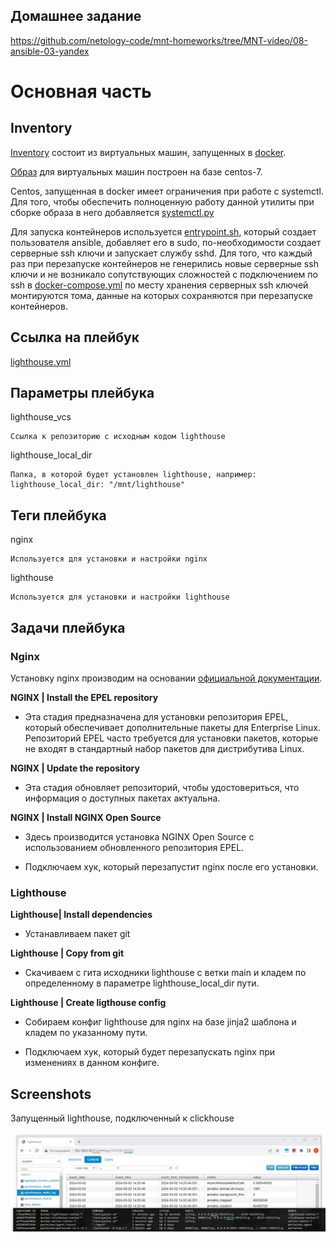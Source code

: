 ## Домашнее задание

https://github.com/netology-code/mnt-homeworks/tree/MNT-video/08-ansible-03-yandex

# Основная часть

## Inventory
[Inventory](playbook/inventory/prod.yml) состоит из виртуальных машин, запущенных в [docker](docker/docker-compose.yml).

[Образ](docker/centos/Dockerfile) для виртуальных машин построен на базе centos-7.

Centos, запущенная в docker имеет ограничения при работе с systemctl. Для того, чтобы обеспечить полноценную работу данной утилиты при сборке образа в него добавляется [systemctl.py](docker/systemctl.py)

Для запуска контейнеров используется [entrypoint.sh](docker/centos/entrypoint.sh), который создает пользователя ansible, добавляет его в sudo, по-необходимости создает серверные ssh ключи и запускает службу sshd. Для того, что каждый раз при перезапуске контейнеров не генерились новые серверные ssh ключи и не возникало сопутствующих сложностей с подключением по ssh в [docker-compose.yml](docker/docker-compose.yml) по месту хранения серверных ssh ключей монтируются тома, данные на которых сохраняются при перезапуске контейнеров.

## Ссылка на плейбук
[lighthouse.yml](playbook/lighthouse.yml)

## Параметры плейбука
lighthouse_vcs
```
Ссылка к репозиторию с исходным кодом lighthouse
```

lighthouse_local_dir
```
Папка, в которой будет установлен lighthouse, например:
lighthouse_local_dir: "/mnt/lighthouse"
```

## Теги плейбука
nginx
```
Используется для установки и настройки nginx
```

lighthouse
```
Используется для установки и настройки lighthouse
```

## Задачи плейбука

### Nginx
Установку nginx производим на основании [официальной документации](https://docs.nginx.com/nginx/admin-guide/installing-nginx/installing-nginx-open-source/#installing-a-prebuilt-centosrhel-oracle-linuxalmalinuxrocky-linux-package-from-an-os-repository).

**NGINX | Install the EPEL repository**
- Эта стадия предназначена для установки репозитория EPEL, который обеспечивает дополнительные пакеты для Enterprise Linux. Репозиторий EPEL часто требуется для установки пакетов, которые не входят в стандартный набор пакетов для дистрибутива Linux.

**NGINX | Update the repository**
- Эта стадия обновляет репозиторий, чтобы удостовериться, что информация о доступных пакетах актуальна.

**NGINX | Install NGINX Open Source**
- Здесь производится установка NGINX Open Source с использованием обновленного репозитория EPEL.

- Подключаем хук, который перезапустит nginx после его установки.

### Lighthouse
**Lighthouse| Install dependencies**
- Устанавливаем пакет git

**Lighthouse | Copy from git**
- Скачиваем с гита исходники lighthouse с ветки main и кладем по определенному в параметре lighthouse_local_dir пути.

**Lighthouse | Create ligthouse config**
- Собираем конфиг lighthouse для nginx на базе jinja2 шаблона и кладем по указанному пути.

- Подключаем хук, который будет перезапускать nginx при изменениях в данном конфиге.

## Screenshots

Запущенный lighthouse, подключенный к clickhouse

![image](png/lighthouse.png)

